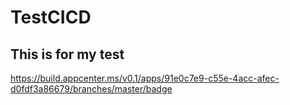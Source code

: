 # TestCICD

## This is for my test
https://build.appcenter.ms/v0.1/apps/91e0c7e9-c55e-4acc-afec-d0fdf3a86679/branches/master/badge
